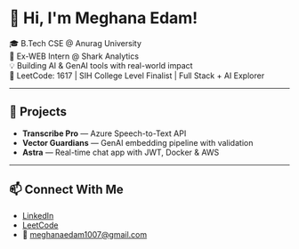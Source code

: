  # 👋 Hi, I'm Meghana Edam!         
           
🎓 B.Tech CSE @ Anurag University                                
🧠 Ex-WEB Intern @ Shark Analytics                        
💡 Building AI & GenAI tools with real-world impact                          
🎯 LeetCode: 1617 | SIH College Level Finalist | Full Stack + AI Explorer                  
       
---  
 
## 🚀 Projects   
- **Transcribe Pro** — Azure Speech-to-Text API  
- **Vector Guardians** — GenAI embedding pipeline with validation  
- **Astra** — Real-time chat app with JWT, Docker & AWS 

---

## 📫 Connect With Me
- [LinkedIn](https://linkedin.com/in/meghana-edam-849b11300)  
- [LeetCode](https://leetcode.com/Meghsedam/)  
- 📧 meghanaedam1007@gmail.com
